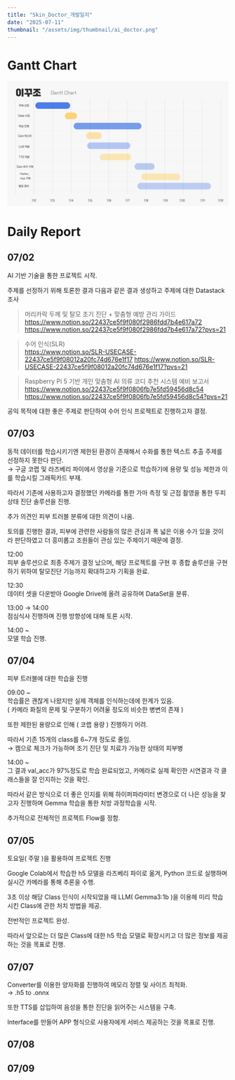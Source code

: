 ```yaml
---
title: "Skin_Doctor_개발일지"
date: "2025-07-11"
thumbnail: "/assets/img/thumbnail/ai_doctor.png"
---
```


# Gantt Chart
![alt text](../../../assets/img/opencv/ganttchart.png)

# Daily Report

## 07/02

AI 기반 기술을 통한 프로젝트 시작.

주제를 선정하기 위해 토론한 결과 다음과 같은 결과 생성하고 주제에 대한 Datastack 조사

>머리카락 두께 및 탈모 초기 진단 + 맞춤형 예방 관리 가이드  
https://www.notion.so/22437ce5f9f080f2986fdd7b4e617a72  
https://www.notion.so/22437ce5f9f080f2986fdd7b4e617a72?pvs=21

>수어 인식(SLR)  
https://www.notion.so/SLR-USECASE-22437ce5f9f08012a20fc74d676e1f17
https://www.notion.so/SLR-USECASE-22437ce5f9f08012a20fc74d676e1f17?pvs=21

>Raspberry Pi 5 기반 개인 맞춤형 AI 의류 코디 추천 시스템 예비 보고서  
https://www.notion.so/22437ce5f9f0806fb7e5fd59456d8c54
https://www.notion.so/22437ce5f9f0806fb7e5fd59456d8c54?pvs=21

공익 목적에 대한 좋은 주제로 판단하여 수어 인식 프로젝트로 진행하고자 결정.

## 07/03

동적 데이터를 학습시키기엔 제한된 환경이 존재해서 수화를 통한 텍스트 추출 주제를 선정하지 못한다 판단.  
→ 구글 코랩 및 라즈베리 파이에서 영상을 기준으로 학습하기에 용량 및 성능 제한과 이를 학습시킬 그래픽카드 부재.

따라서 기존에 사용하고자 결정했던 카메라를 통한 가마 측정 및 근접 촬영을 통한 두피상태 진단 솔루션을 진행.

추가 의견인 피부 트러블 분류에 대한 의견이 나옴.

토의를 진행한 결과, 피부에 관련한 사람들의 많은 관심과 폭 넓은 이용 수가 있을 것이라 판단하였고 더 흥미롭고 조원들이 관심 있는 주제이기 때문에 결정.

12:00  
피부 솔루션으로 최종 주제가 결정 났으며, 해당 프로젝트를 구현 후 종합 솔루션을 구현하기 위하여 탈모진단 기능까지 확대하고자 기획을 완료.

12:30  
데이터 셋을 다운받아 Google Drive에 올려 공유하며 DataSet을 분류.

13:00 → 14:00  
점심식사 진행하며 진행 방향성에 대해 토론 시작. 

14:00 ~  
모델 학습 진행.

## 07/04

피부 트러블에 대한 학습을 진행

09:00 ~  
학습률은 괜찮게 나왔지만 실제 객체를 인식하는데에 한계가 있음.  
( 카메라 화질의 문제 및 구분하기 어려울 정도의 비슷한 병변의 존재 )

또한 제한된 용량으로 인해 ( 코랩 용량 ) 진행하기 어려.

따라서 기존 15개의 class를 6~7개 정도로 줄임.  
→ 캠으로 체크가 가능하며 조기 진단 밎 치료가 가능한 상태의 피부병

14:00 ~  
그 결과 val_acc가 97%정도로 학습 완료되었고, 카메라로 실제 확인한 시연결과 각 클래스들을 잘 인지하는 것을 확인.

따라서 같은 방식으로 더 좋은 인지를 위해 하이퍼파라미터 변경으로 더 나은 성능을 찾고자 진행하며 Gemma 학습을 통한 처방 과정학습을 시작.

추가적으로 전체적인 프로젝트 Flow를 정함.

## 07/05

토요일( 주말 )을 활용하여 프로젝트 진행

Google Colab에서 학습한  h5 모델을 라즈베리 파이로 옮겨, Python 코드로 실행하며 실시간 카메라를 통해 추론을 수행.

3초 이상 해당 Class 인식이 시작되었을 때 LLM( Gemma3:1b )을 이용헤 미리 학습시킨 Class에 관한 처치 방법을 제공.

전반적인 프로젝트 완성.

따라서 앞으로는 더 많은 Class에 대한 h5 학습 모델로 확장시키고 더 많은 정보를 제공하는 것을 목표로 진행.

## 07/07

Converter를 이용한 양자화를 진행하여 메모리 정렬 및 사이즈 최적화.  
→ .h5 to .onnx

또한 TTS를 삽입하여 음성을 통한 진단을 읽어주는 시스템을 구축.

Interface를 만들어 APP 형식으로 사용자에게 서비스 제공하는 것을 목표로 진행.

## 07/08



## 07/09